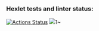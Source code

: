 ### Hexlet tests and linter status:
[![Actions Status](https://github.com/JustGitHubUserid9292/frontend-project-46/workflows/hexlet-check/badge.svg)](https://github.com/JustGitHubUserid9292/frontend-project-46/actions)
<a href="https://codeclimate.com/github/JustGitHubUserid9292/frontend-project-46/maintainability"><img src="https://api.codeclimate.com/v1/badges/5358206623911b323f82/maintainability" /></a>1~

